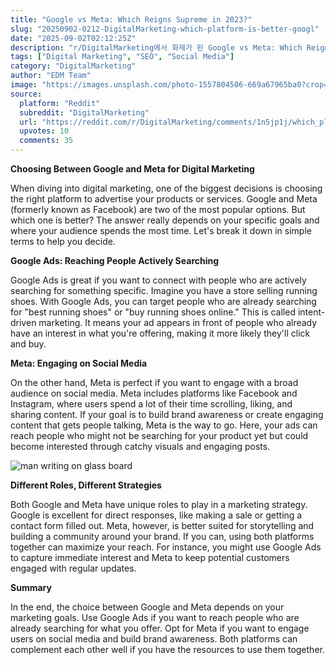 ```yaml
---
title: "Google vs Meta: Which Reigns Supreme in 2023?"
slug: "20250902-0212-DigitalMarketing-which-platform-is-better-googl"
date: "2025-09-02T02:12:25Z"
description: "r/DigitalMarketing에서 화제가 된 Google vs Meta: Which Reigns Supreme in 2023?에 대한 깊이 있는 분석과 인사이트"
tags: ["Digital Marketing", "SEO", "Social Media"]
category: "DigitalMarketing"
author: "EDM Team"
image: "https://images.unsplash.com/photo-1557804506-669a67965ba0?crop=entropy&cs=tinysrgb&fit=max&fm=jpg&ixid=M3w3OTU0NDF8MHwxfHNlYXJjaHwyNXx8ZGlnaXRhbCUyMG1hcmtldGluZ3xlbnwxfDB8fHwxNzU2Nzc5MTM4fDA&ixlib=rb-4.1.0&q=80&w=1080"
source:
  platform: "Reddit"
  subreddit: "DigitalMarketing"
  url: "https://reddit.com/r/DigitalMarketing/comments/1n5jp1j/which_platform_is_better_google_or_meta/"
  upvotes: 10
  comments: 35
---
```


**Choosing Between Google and Meta for Digital Marketing**

When diving into digital marketing, one of the biggest decisions is choosing the right platform to advertise your products or services. Google and Meta (formerly known as Facebook) are two of the most popular options. But which one is better? The answer really depends on your specific goals and where your audience spends the most time. Let's break it down in simple terms to help you decide.

**Google Ads: Reaching People Actively Searching**

Google Ads is great if you want to connect with people who are actively searching for something specific. Imagine you have a store selling running shoes. With Google Ads, you can target people who are already searching for "best running shoes" or "buy running shoes online." This is called intent-driven marketing. It means your ad appears in front of people who already have an interest in what you're offering, making it more likely they'll click and buy.

**Meta: Engaging on Social Media**

On the other hand, Meta is perfect if you want to engage with a broad audience on social media. Meta includes platforms like Facebook and Instagram, where users spend a lot of their time scrolling, liking, and sharing content. If your goal is to build brand awareness or create engaging content that gets people talking, Meta is the way to go. Here, your ads can reach people who might not be searching for your product yet but could become interested through catchy visuals and engaging posts.

![man writing on glass board](https://images.unsplash.com/flagged/photo-1556514767-5c270b96a005?crop=entropy&cs=tinysrgb&fit=max&fm=jpg&ixid=M3w3OTU0NDF8MHwxfHNlYXJjaHw0NXx8c2VvfGVufDF8MHx8fDE3NTY3NzkxMzh8MA&ixlib=rb-4.1.0&q=80&w=1080)

**Different Roles, Different Strategies**

Both Google and Meta have unique roles to play in a marketing strategy. Google is excellent for direct responses, like making a sale or getting a contact form filled out. Meta, however, is better suited for storytelling and building a community around your brand. If you can, using both platforms together can maximize your reach. For instance, you might use Google Ads to capture immediate interest and Meta to keep potential customers engaged with regular updates.

**Summary**

In the end, the choice between Google and Meta depends on your marketing goals. Use Google Ads if you want to reach people who are already searching for what you offer. Opt for Meta if you want to engage users on social media and build brand awareness. Both platforms can complement each other well if you have the resources to use them together.
